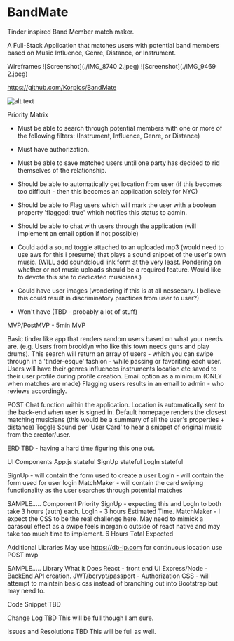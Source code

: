 # BandMate
Tinder inspired Band Member match maker.

A Full-Stack Application that matches users with potential band members based on Music Influence, Genre, Distance, or Instrument. 

Wireframes
![Screenshot](./IMG_8740 2.jpeg)
![Screenshot](./IMG_9469 2.jpeg)


https://github.com/Korpics/BandMate

![alt text](https://github.com/Korpics/BandMate/master/IMG_9469_2.jpeg)



Priority Matrix

- Must be able to search through potential members with one or more of the following filters: (Instrument, Influence, Genre, or Distance)

- Must have authorization.

- Must be able to save matched users until one party has decided to rid themselves of the relationship.

- Should be able to automatically get location from user (if this becomes too difficult - then this becomes an application solely for NYC)

- Should be able to Flag users which will mark the user with a boolean property 'flagged: true' which notifies this status to admin. 

- Should be able to chat with users through the application (will implement an email option if not possible)

- Could add a sound toggle attached to an uploaded mp3 (would need to use aws for this i presume) that plays a sound snippet of the user's own music. (WILL add soundcloud link form at the very least. Pondering on whether or not music uploads should be a required feature. Would like to devote this site to dedicated musicians.)

- Could have user images (wondering if this is at all nessecary. I believe this could result in discriminatory practices from user to user?)

- Won't have (TBD - probably a lot of stuff)


MVP/PostMVP - 5min
MVP

Basic tinder like app that renders random users based on what your needs are. (e.g. Users from brooklyn who like this town needs guns and play drums).
This search will return an array of users - which you can swipe through in a 'tinder-esque' fashion - while passing or favoriting each user. 
Users will have their genres influences instruments location etc saved to their user profile during profile creation.
Email option as a minimum (ONLY when matches are made)
Flagging users results in an email to admin - who reviews accordingly. 

POST
Chat function within the application.
Location is automatically sent to the back-end when user is signed in.
Default homepage renders the closest matching musicians (this would be a summary of all the user's properties + distance)
Toggle Sound per 'User Card' to hear a snippet of original music from the creator/user.


ERD
TBD - having a hard time figuring this one out. 

UI Components
App.js stateful
SignUp stateful
LogIn stateful


SignUp - will contain the form used to create a user
LogIn - will contain the form used for user login
MatchMaker - will contain the card swiping functionality as the user searches through potential matches


SAMPLE.....
Component	Priority
SignUp - expecting this and LogIn to both take 3 hours (auth) each. 
LogIn - 3 hours Estimated Time.
MatchMaker - I expect the CSS to be the real challenge here. May need to mimick a carasoul effect as a swipe feels inorganic outside of react native and may take too much time to implement. 6 Hours Total Expected



Additional Libraries
May use https://db-ip.com for continuous location use POST mvp

SAMPLE.....
Library	What it Does
React - front end UI
Express/Node - BackEnd API creation.
JWT/bcrypt/passport - Authorization
CSS - will attempt to maintain basic css instead of branching out into Bootstrap but may need to. 

Code Snippet
TBD

Change Log
TBD This will be full though I am sure.

Issues and Resolutions
TBD This will be full as well.
